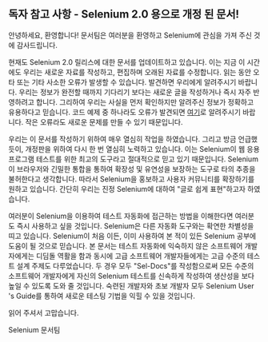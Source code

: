 독자 참고 사항 - Selenium 2.0 용으로 개정 된 문서!
--------------------------------------------------

안녕하세요, 환영합니다! 문서팀은 여러분을 환영하고 Selenium에 관심을 가져 주신 것에 감사드립니다.

현재도 Selenium 2.0 릴리스에 대한 문서를 업데이트하고 있습니다. 이는 지금 이 시간에도 우리는 새로운 자료를 작성하고, 편집하며 오래된 자료를 수정합니다. 읽는 동안 오타 또는 기타 사소한 오류가 발생할 수 있습니다. 발견하면 우리에게 알려주시기 바랍니다. 우리는 정보가 완전할 때까지 기다리기 보다는 새로운 글을 작성하거나 즉시 자주 반영하려고 합니다. 그리하여 우리는 사실을 먼저 확인하지만 알려주신 정보가 정확하고 유용하다고 믿습니다. 코드 예제 중 하나라도 오류가 발견되면 [여기](https://github.com/SeleniumHQ/www.seleniumhq.org/issues)로 알려주시기 바랍니다. 작은 오류라도 새로운 문제를 만들 수 있기 때문입니다.

우리는 이 문서를 작성하기 위하여 매우 열심히 작업을 하였습니다. 그리고 방금 언급했듯이, 개정판을 위하여 다시 한 번 열심히 노력하고 있습니다. 이는 Selenium이 웹 응용 프로그램 테스트를 위한 최고의 도구라고 절대적으로 믿고 있기 때문입니다. Selenium이 브라우저와 긴밀한 통합을 통하여 확장성 및 유연성을 보장하는 도구로 타의 추종을 불허한다고 생각합니다. 따라서 Selenium을 홍보하고 사용자 커뮤니티를 확장하기를 원하고 있습니다. 간단히 우리는 진정 Selenium에 대하여 "글로 쉽게 표현"하고자 하였습니다.

여러분이 Selenium을 이용하여 테스트 자동화에 접근하는 방법을 이해한다면 여러분도 즉시 사용하고 싶을 것입니다. Selenium은 다른 자동화 도구와는 확연한 차별성을 띠고 있습니다. Selenium이 처음 이든, 이미 사용하여 본 적이 있든 Selenium 공부에 도움이 될 것으로 믿습니다. 본 문서는 테스트 자동화에 익숙하지 않은 소프트웨어 개발자에게는 디딤돌 역활을 함과 동시에 고급 소프트웨어 개발자들에게는 고급 수준의 테스트 설계 주제도 다루었습니다. 두 경우 모두 "Sel-Docs"를 작성함으로써 모든 수준의 소프트웨어 개발자에게 자신의 Selenium 테스트를 신속하게 작성하여 생산성을 보다 높일 수 있도록 도와 줄 것입니다. 숙련된 개발자와 초보 개발자 모두 Selenium User 's Guide를 통하여 새로운 테스팅 기법을 익힐 수 있을 것입니다.

읽어 주셔서 고맙습니다.

Selenium 문서팀
